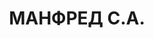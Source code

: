 ---
title: МАНФРЕД С.А.
description: "Род. в 1896, Курляндская губ., г. Фрауэнбург, еврей, обр.: низшее, член\
  \ ВКП(б) (бывший член Бунда). Проживал: Москва, ул. Серафимовича, д. 2 (Дом правительства),\
  \ кв. 15. Руководитель группы ширпотреба в КСК при СНК СССР. \n  Арестован 15.06.1937.\
  \ Обв. в участии в антисоветской террористической вредительской организации правых.\
  \ Приговор: ВК ВС СССР, 27.11.1937 – ВМН. Расстрелян 27.11.1937, г.Москва. \n  Реабилитирован\
  \ ВК ВС СССР 08.03.1956"
---